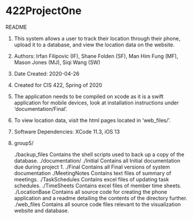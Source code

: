 # 422ProjectOne
README
1. This system allows a user to track their location through their phone, upload it to a database, and view the location data on the website.
2. Authors: Irfan Filipovic (IF), Shane Folden (SF), Man Him Fung (MF), Mason Jones (MJ), Siqi Wang (SW)
3. Date Created: 2020-04-26
4. Created for CIS 422, Spring of 2020
5. The application needs to be compiled on xcode as it is a swift application for mobile devices, look at installation instructions under ‘documentation/Final’.
6. To view location data, visit the html pages located in ‘web_files/’.
7. Software Dependencies: XCode 11.3, iOS 13
8.
	group5/

	./backup_files
		Contains the shell scripts used to back up a copy of the database.
	./documentation/
		./Initial
			Contains all Initial documentation due during project 1.
		./Final
			Contains all Final versions of system documentation
		./MeetingNotes
			Contains text files of summary of meetings.
		./TaskSchedules
			Contains excel files of updating task schedules.
		./TimeSheets
			Contains excel files of member time sheets.
	./LocationBase
		Contains all source code for creating the phone application and a readme detailing the contents of the directory further.
	./web_files
		Contains all source code files relevant to the visualization website and database.

